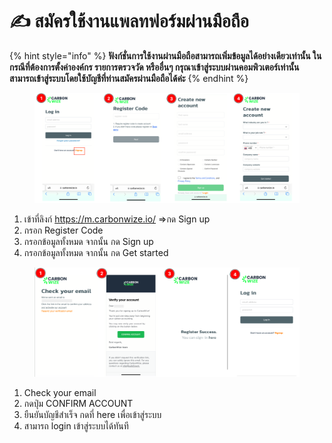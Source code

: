 # ✍ สมัครใช้งานแพลทฟอร์มผ่านมือถือ

{% hint style="info" %}
**ฟังก์ชั่นการใช้งานผ่านมือถือสามารถเพิ่มข้อมูลได้อย่างเดียวเท่านั้น ในกรณีที่ต้องการตั้งค่าองค์กร รายการตรวจวัด หรืออื่นๆ กรุณาเข้าสู่ระบบผ่านคอมพิวเตอร์เท่านั้น สามารถเข้าสู่ระบบโดยใช้บัญชีที่ท่านสมัครผ่านมือถือได้ค่ะ**
{% endhint %}

<figure><img src="../.gitbook/assets/image (103).png" alt=""><figcaption></figcaption></figure>

1. เข้าที่ลิงก์ https://m.carbonwize.io/ =>กด Sign up
2. กรอก Register Code
3. กรอกข้อมูลทั้งหมด จากนั้น กด Sign up
4. กรอกข้อมูลทั้งหมด จากนั้น กด Get started



<figure><img src="../.gitbook/assets/image (131).png" alt=""><figcaption></figcaption></figure>

1. Check your email
2. กดปุ่ม CONFIRM ACCOUNT
3. ยืนยันบัญชีสำเร็จ กดที่ here เพื่อเข้าสู่ระบบ
4. สามารถ login เข้าสู่ระบบได้ทันที
